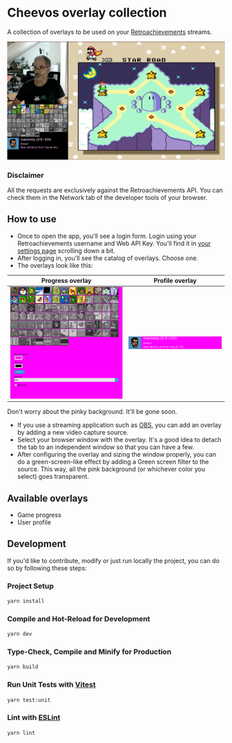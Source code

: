# Cheevos overlay collection

A collection of overlays to be used on your [Retroachievements](https://retroachievements.org/) streams.

![Retroachievements streaming example](docs/images/streaming-example.png)

### Disclaimer

All the requests are exclusively against the Retroachievements API. You can check them in the Network tab of the developer tools of your browser.

## How to use

* Once to open the app, you'll see a login form. Login using your Retroachievements username and Web API Key. You'll find it in [your settings page](https://retroachievements.org/settings) scrolling down a bit.
* After logging in, you'll see the catalog of overlays. Choose one.
* The overlays look like this:

| Progress overlay | Profile overlay |
| ---------------- | --------------- |
| ![Progress overlay](docs/images/overlay-progress.png) | ![Profile overlay](docs/images/overlay-profile.png) |

Don't worry about the pinky background. It'll be gone soon.
* If you use a streaming application such as [OBS](https://obsproject.com), you can add an overlay by adding a new video capture source.
* Select your browser window with the overlay. It's a good idea to detach the tab to an independent window so that you can have a few.
* After configuring the overlay and sizing the window properly, you can do a green-screen-like effect by adding a Green screen filter to the source. This way, all the pink background (or whichever color you select) goes transparent.

## Available overlays

* Game progress
* User profile

## Development

If you'd like to contribute, modify or just run locally the project, you can do so by following these steps:

### Project Setup

```sh
yarn install
```

### Compile and Hot-Reload for Development

```sh
yarn dev
```

### Type-Check, Compile and Minify for Production

```sh
yarn build
```

### Run Unit Tests with [Vitest](https://vitest.dev/)

```sh
yarn test:unit
```

### Lint with [ESLint](https://eslint.org/)

```sh
yarn lint
```
